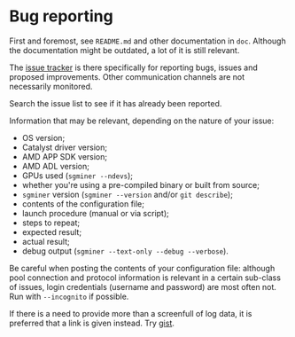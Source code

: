 # Bug reporting

First and foremost, see `README.md` and other documentation in `doc`.
Although the documentation might be outdated, a lot of it is still
relevant.

The [issue tracker](https://github.com/veox/sgminer/issues) is there
specifically for reporting bugs, issues and proposed improvements. Other
communication channels are not necessarily monitored.

Search the issue list to see if it has already been reported.

Information that may be relevant, depending on the nature of your issue:

* OS version;
* Catalyst driver version;
* AMD APP SDK version;
* AMD ADL version;
* GPUs used (`sgminer --ndevs`);
* whether you're using a pre-compiled binary or built from source;
* `sgminer` version (`sgminer --version` and/or `git describe`);
* contents of the configuration file;
* launch procedure (manual or via script);
* steps to repeat;
* expected result;
* actual result;
* debug output (`sgminer --text-only --debug --verbose`).

Be careful when posting the contents of your configuration file: although
pool connection and protocol information is relevant in a certain sub-class
of issues, login credentials (username and password) are most often not. Run
with `--incognito` if possible.

If there is a need to provide more than a screenfull of log
data, it is preferred that a link is given instead. Try
[gist](https://gist.github.com).
